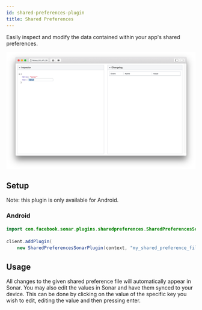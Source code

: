 ```yaml
---
id: shared-preferences-plugin
title: Shared Preferences
---
```


Easily inspect and modify the data contained within your app's shared preferences.

![Shared Preferences Plugin](/docs/assets/shared-preferences.png)

## Setup

Note: this plugin is only available for Android.

### Android

```java
import com.facebook.sonar.plugins.sharedpreferences.SharedPreferencesSonarPlugin;

client.addPlugin(
    new SharedPreferencesSonarPlugin(context, "my_shared_preference_file"));
```

## Usage

All changes to the given shared preference file will automatically appear in Sonar. You may also edit the values in Sonar and have them synced to your device. This can be done by clicking on the value of the specific key you wish to edit, editing the value and then pressing enter.
